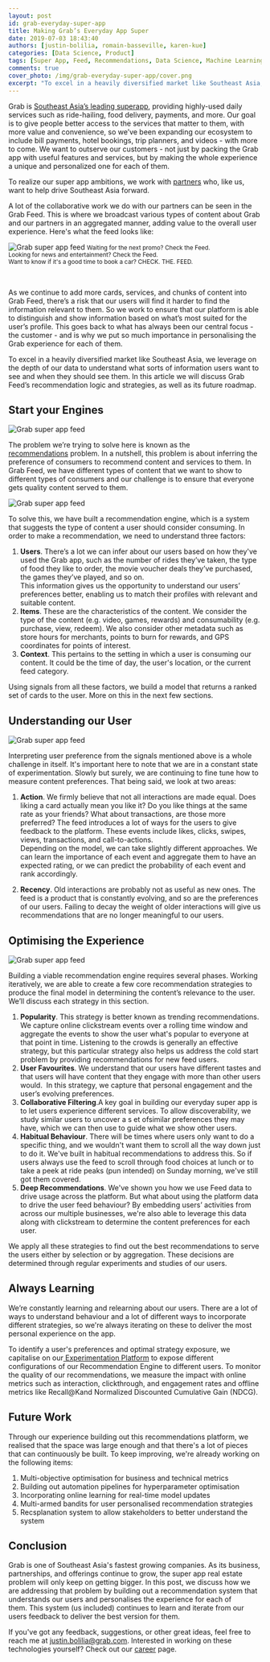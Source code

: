 ```yaml
---
layout: post
id: grab-everyday-super-app
title: Making Grab’s Everyday App Super
date: 2019-07-03 18:43:40
authors: [justin-bolilia, romain-basseville, karen-kue]
categories: [Data Science, Product]
tags: [Super App, Feed, Recommendations, Data Science, Machine Learning]
comments: true
cover_photo: /img/grab-everyday-super-app/cover.png
excerpt: "To excel in a heavily diversified market like Southeast Asia, we leverage on the depth of our data to understand what sorts of information users want to see on our Feed and when they should see them. In this article we will discuss Grab Feed’s recommendation logic and strategies, as well as its future roadmap."
---
```


Grab is [Southeast Asia’s leading superapp](https://www.grab.com/sg/blog/welcome-to-our-everyday-super-app/), providing highly-used daily services such as ride-hailing, food delivery, payments, and more. Our goal is to give people better access to the services that matter to them, with more value and convenience, so we’ve been expanding our ecosystem to include bill payments, hotel bookings, trip planners, and videos - with more to come. We want to outserve our customers - not just by packing the Grab app with useful features and services, but by making the whole experience a unique and personalized one for each of them.

To realize our super app ambitions, we work with [partners](https://www.grab.com/sg/press/consumers-drivers/grab-introduces-four-new-services-in-singapore-in-its-super-app/) who, like us, want to help drive Southeast Asia forward.

A lot of the collaborative work we do with our partners can be seen in the Grab Feed. This is where we broadcast various types of content about Grab and our partners in an aggregated manner, adding value to the overall user experience. Here's what the feed looks like:

<div class="post-image-section">
  <img alt="Grab super app feed" src="/img/grab-everyday-super-app/image2.gif">
  <small class="post-image-caption">Waiting for the next promo? Check the Feed.<br/>Looking for news and entertainment? Check the Feed.<br/>Want to know if it's a good time to book a car? CHECK. THE. FEED.</small>
</div>
<p>&nbsp;</p>

As we continue to add more cards, services, and chunks of content into Grab Feed, there’s a risk that our users will find it harder to find the information relevant to them. So we work to ensure that our platform is able to distinguish and show information based on what’s most suited for the user’s profile. This goes back to what has always been our central focus - the customer - and is why we put so much importance in personalising the Grab experience for each of them.

To excel in a heavily diversified market like Southeast Asia, we leverage on the depth of our data to understand what sorts of information users want to see and when they should see them. In this article we will discuss Grab Feed’s recommendation logic and strategies, as well as its future roadmap.

Start your Engines
------------------

<div class="post-image-section">
  <img alt="Grab super app feed" src="/img/grab-everyday-super-app/image3.png">
</div>

The problem we’re trying to solve here is known as the [recommendations](https://en.wikipedia.org/wiki/Recommender_system) problem. In a nutshell, this problem is about inferring the preference of consumers to recommend content and services to them. In Grab Feed, we have different types of content that we want to show to different types of consumers and our challenge is to ensure that everyone gets quality content served to them.

<div class="post-image-section">
  <img alt="Grab super app feed" src="/img/grab-everyday-super-app/image4.gif">
</div>

To solve this, we have built a recommendation engine, which is a system that suggests the type of content a user should consider consuming. In order to make a recommendation, we need to understand three factors:

1.  **Users**. There’s a lot we can infer about our users based on how they've used the Grab app, such as the number of rides they’ve taken, the type of food they like to order, the movie voucher deals they’ve purchased, the games they’ve played, and so on. <br />This information gives us the opportunity to understand our users’ preferences better, enabling us to match their profiles with relevant and suitable content.
2.  **Items**. These are the characteristics of the content. We consider the type of the content (e.g. video, games, rewards) and consumability (e.g. purchase, view, redeem). We also consider other metadata such as store hours for merchants, points to burn for rewards, and GPS coordinates for points of interest.
3.  **Context**. This pertains to the setting in which a user is consuming our content. It could be the time of day, the user's location, or the current feed category.

Using signals from all these factors, we build a model that returns a ranked set of cards to the user. More on this in the next few sections.


Understanding our User
----------------------

<div class="post-image-section">
  <img alt="Grab super app feed" src="/img/grab-everyday-super-app/image5.png">
</div>

Interpreting user preference from the signals mentioned above is a whole challenge in itself. It's important here to note that we are in a constant state of experimentation. Slowly but surely, we are continuing to fine tune how to measure content preferences. That being said, we look at two areas:

1.  **Action**. We firmly believe that not all interactions are made equal. Does liking a card actually mean you like it? Do you like things at the same rate as your friends? What about transactions, are those more preferred? The feed introduces a lot of ways for the users to give feedback to the platform. These events include likes, clicks, swipes, views, transactions, and call-to-actions. <br />Depending on the model, we can take slightly different approaches. We can learn the importance of each event and aggregate them to have an expected rating, or we can predict the probability of each event and rank accordingly.

2.  **Recency**. Old interactions are probably not as useful as new ones. The feed is a product that is constantly evolving, and so are the preferences of our users. Failing to decay the weight of older interactions will give us recommendations that are no longer meaningful to our users.

Optimising the Experience
-------------------------

<div class="post-image-section">
  <img alt="Grab super app feed" src="/img/grab-everyday-super-app/image1.png">
</div>

Building a viable recommendation engine requires several phases. Working iteratively, we are able to create a few core recommendation strategies to produce the final model in determining the content’s relevance to the user. We’ll discuss each strategy in this section.

1.  **Popularity**. This strategy is better known as trending recommendations. We capture online clickstream events over a rolling time window and aggregate the events to show the user what's popular to everyone at that point in time. Listening to the crowds is generally an effective strategy, but this particular strategy also helps us address the cold start problem by providing recommendations for new feed users.
2.  **User Favourites**. We understand that our users have different tastes and that users will have content that they engage with more than other users would.  In this strategy, we capture that personal engagement and the user’s evolving preferences.
3.  **Collaborative Filtering**.A key goal in building our everyday super app is to let users experience different services. To allow discoverability, we study similar users to uncover a s et ofsimilar preferences they may have, which we can then use to guide what we show other users.
4.  **Habitual Behaviour**. There will be times where users only want to do a specific thing, and we wouldn't want them to scroll all the way down just to do it. We've built in habitual recommendations to address this. So if users always use the feed to scroll through food choices at lunch or to take a peek at ride peaks (pun intended) on Sunday morning, we've still got them covered.
5.  **Deep Recommendations**. We've shown you how we use Feed data to drive usage across the platform. But what about using the platform data to drive the user feed behaviour? By embedding users’ activities from across our multiple businesses, we're also able to leverage this data along with clickstream to determine the content preferences for each user.

We apply all these strategies to find out the best recommendations to serve the users either by selection or by aggregation. These decisions are determined through regular experiments and studies of our users.

Always Learning
---------------

We’re constantly learning and relearning about our users. There are a lot of ways to understand behaviour and a lot of different ways to incorporate different strategies, so we're always iterating on these to deliver the most personal experience on the app.

To identify a user's preferences and optimal strategy exposure, we capitalise on our[ Experimentation Platform](https://engineering.grab.com/building-grab-s-experimentation-platform) to expose different configurations of our Recommendation Engine to different users. To monitor the quality of our recommendations, we measure the impact with online metrics such as interaction, clickthrough, and engagement rates and offline metrics like Recall@Kand Normalized Discounted Cumulative Gain (NDCG).

Future Work
-----------

Through our experience building out this recommendations platform, we realised that the space was large enough and that there's a lot of pieces that can continuously be built. To keep improving, we're already working on the following items:

1.  Multi-objective optimisation for business and technical metrics
2.  Building out automation pipelines for hyperparameter optimisation
3.  Incorporating online learning for real-time model updates
4.  Multi-armed bandits for user personalised recommendation strategies
5.  Recsplanation system to allow stakeholders to better understand the system

Conclusion
----------

Grab is one of Southeast Asia's fastest growing companies. As its business, partnerships, and offerings continue to grow, the super app real estate problem will only keep on getting bigger. In this post, we discuss how we are addressing that problem by building out a recommendation system that understands our users and personalises the experience for each of them. This system (us included) continues to learn and iterate from our users feedback to deliver the best version for them.

If you've got any feedback, suggestions, or other great ideas, feel free to reach me at justin.bolilia@grab.com. Interested in working on these technologies yourself? Check out our [career](https://grab.careers/job-details/?id%3D72866c152804010108099fb6ea2fc56d) page.
